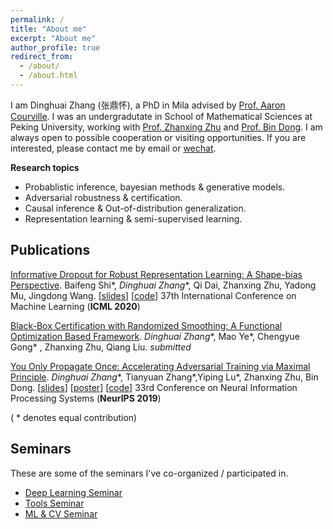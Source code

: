```yaml
---
permalink: /
title: "About me"
excerpt: "About me"
author_profile: true
redirect_from: 
  - /about/
  - /about.html
---
```


I am Dinghuai Zhang (张鼎怀), a PhD in Mila advised by [Prof. Aaron Courville](https://aaroncourville.wordpress.com/). I was an undergradutate in School of Mathematical Sciences at Peking University, working with [Prof. Zhanxing Zhu](https://sites.google.com/view/zhanxingzhu/) and [Prof. Bin Dong](http://bicmr.pku.edu.cn/~dongbin). I am always open to possible cooperation or visiting opportunities. If you are interested, please contact me by email or [wechat](https://zdhNarsil.github.io/images/wechatqrcode.jpeg).
 

**Research topics**
* Probablistic inference, bayesian methods & generative models.
* Adversarial robustness & certification.
* Causal inference & Out-of-distribution generalization.
* Representation learning & semi-supervised learning.

<!--
# News
----
**[September, 2019]** [YOPO](https://arxiv.org/abs/1905.00877) was accepted by **NeurIPS19**. 

**[July, 2019]**  One paper accepted by **ICCV19**. 
-->

## Publications

[Informative Dropout for Robust Representation Learning: A Shape-bias Perspective](https://arxiv.org/abs/2008.04254).  Baifeng Shi\*, *Dinghuai Zhang*\*, Qi Dai, Zhanxing Zhu, Yadong Mu, Jingdong Wang. [[slides](https://zdhNarsil.github.io/files/infodrop_slides.pdf)] [[code](https://github.com/bfshi/InfoDrop)] 37th International Conference on Machine Learning (**ICML 2020**)

[Black-Box Certification with Randomized Smoothing: A Functional Optimization Based Framework](https://arxiv.org/abs/2002.09169). *Dinghuai Zhang*\*, Mao Ye\*, Chengyue Gong\* , Zhanxing Zhu, Qiang Liu. *submitted*

[You Only Propagate Once: Accelerating Adversarial Training via Maximal Principle](https://arxiv.org/abs/1905.00877). 
*Dinghuai Zhang*\*, Tianyuan Zhang\*,Yiping Lu\*, Zhanxing Zhu, Bin Dong. [[slides](https://zdhNarsil.github.io/files/YOPO_slides.pdf)] [[poster](https://zdhNarsil.github.io/files/YOPO_NeurIPS2019_Poster.pdf)] [[code](https://github.com/a1600012888/YOPO-You-Only-Propagate-Once)] 33rd Conference on Neural Information Processing Systems (**NeurIPS 2019**)

( * denotes equal contribution)

## Seminars
These are some of the seminars I've co-organized / participated in.

- [Deep Learning Seminar](http://tianyuanzhang.com/teaching/)
- [Tools Seminar](https://github.com/pppppass/ToolsSeminar)
- [ML & CV Seminar](http://ml.2prime.cn/)
